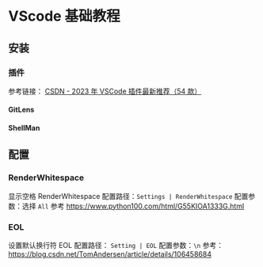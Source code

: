 # VScode 基础教程


## 安装


### 插件

参考链接：
[CSDN - 2023 年 VSCode 插件最新推荐（54 款）](https://blog.csdn.net/qw_6918966011/article/details/131867706)

#### GitLens


#### ShellMan


## 配置

### RenderWhitespace

显示空格 RenderWhitespace
配置路径：`Settings | RenderWhitespace`
配置参数：选择 `All`
参考 https://www.python100.com/html/G55KIOA1333G.html

### EOL
设置默认换行符 EOL
配置路径： `Setting | EOL`
配置参数：`\n`
参考： https://blog.csdn.net/TomAndersen/article/details/106458684
